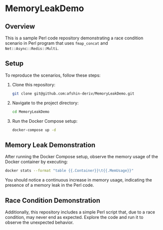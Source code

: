 # MemoryLeakDemo

## Overview
This is a sample Perl code repository demonstrating a race condition scenario in Perl program that uses `fmap_concat` and `Net::Async::Redis::Multi`.

## Setup
To reproduce the scenarios, follow these steps:

1. Clone this repository:

   ```bash
   git clone git@github.com:afshin-deriv/MemoryLeakDemo.git
   ```
2. Navigate to the project directory:
   ```bash
   cd MemoryLeakDemo
   ```
3. Run the Docker Compose setup:
   ```bash
   docker-compose up -d
   ```

## Memory Leak Demonstration
After running the Docker Compose setup, observe the memory usage of the Docker container by executing:

   ```bash
   docker stats --format "table {{.Container}}\t{{.MemUsage}}"
   ```
You should notice a continuous increase in memory usage, indicating the presence of a memory leak in the Perl code.

## Race Condition Demonstration
Additionally, this repository includes a simple Perl script that, due to a race condition, may never end as expected. Explore the code and run it to observe the unexpected behavior.
